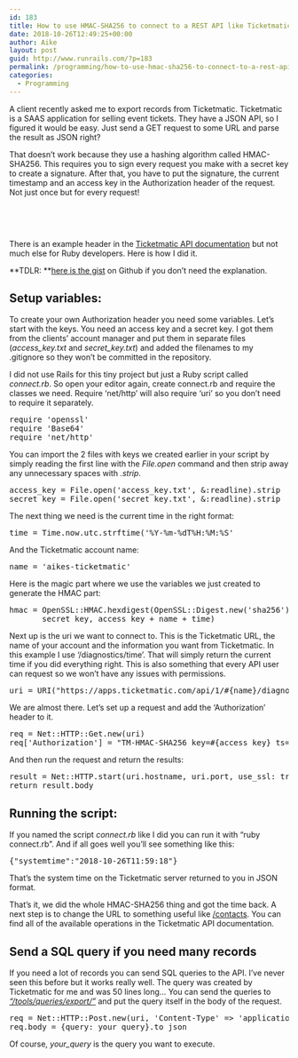```yaml
---
id: 183
title: How to use HMAC-SHA256 to connect to a REST API like Ticketmatic
date: 2018-10-26T12:49:25+00:00
author: Aike
layout: post
guid: http://www.runrails.com/?p=183
permalink: /programming/how-to-use-hmac-sha256-to-connect-to-a-rest-api-like-ticketmatic/
categories:
  - Programming
---
```

A client recently asked me to export records from Ticketmatic. Ticketmatic is a SAAS application for selling event tickets. They have a JSON API, so I figured it would be easy. Just send a GET request to some URL and parse the result as JSON right?

That doesn&#8217;t work because they use a hashing algorithm called HMAC-SHA256. This requires you to sign every request you make with a secret key to create a signature. After that, you have to put the signature, the current timestamp and an access key in the Authorization header of the request. Not just once but for every request!

&nbsp;

<!--more-->

&nbsp;

There is an example header in the [Ticketmatic API documentation](https://www.ticketmatic.com/docs/api/coreconcepts/authentication/) but not much else for Ruby developers. Here is how I did it.

**TDLR: **[here is the gist](https://gist.github.com/AikedeJongste/38e7e5059afd2352a7cc66fb6b691247) on Github if you don&#8217;t need the explanation.

## Setup variables:

To create your own Authorization header you need some variables. Let&#8217;s start with the keys. You need an access key and a secret key. I got them from the clients&#8217; account manager and put them in separate files (_access_key.txt_ and _secret_key.txt_) and added the filenames to my .gitignore so they won&#8217;t be committed in the repository.

I did not use Rails for this tiny project but just a Ruby script called _connect.rb_. So open your editor again, create connect.rb and require the classes we need. Require &#8216;net/http&#8217; will also require &#8216;uri&#8217; so you don&#8217;t need to require it separately.

<pre class="lang:ruby decode:true " title="connect.rb">require 'openssl'
require 'Base64'
require 'net/http'</pre>

You can import the 2 files with keys we created earlier in your script by simply reading the first line with the _File.open_ command and then strip away any unnecessary spaces with _.strip_.

<pre class="lang:default decode:true">access_key = File.open('access_key.txt', &:readline).strip
secret_key = File.open('secret_key.txt', &:readline).strip</pre>

The next thing we need is the current time in the right format:

<pre class="lang:default decode:true">time = Time.now.utc.strftime('%Y-%m-%dT%H:%M:%S'</pre>

And the Ticketmatic account name:

<pre class="lang:default decode:true ">name = 'aikes-ticketmatic'</pre>

Here is the magic part where we use the variables we just created to generate the HMAC part:

<pre class="lang:default decode:true ">hmac = OpenSSL::HMAC.hexdigest(OpenSSL::Digest.new('sha256'), 
       secret_key, access_key + name + time)</pre>

Next up is the uri we want to connect to. This is the Ticketmatic URL, the name of your account and the information you want from Ticketmatic. In this example I use &#8216;/diagnostics/time&#8217;. That will simply return the current time if you did everything right. This is also something that every API user can request so we won&#8217;t have any issues with permissions.

<pre class="lang:default decode:true">uri = URI("https://apps.ticketmatic.com/api/1/#{name}/diagnostics/time")
</pre>

We are almost there. Let&#8217;s set up a request and add the &#8216;Authorization&#8217; header to it.

<pre class="lang:default decode:true">req = Net::HTTP::Get.new(uri)
req['Authorization'] = "TM-HMAC-SHA256 key=#{access_key} ts=#{time} sign=#{hmac}"
</pre>

And then run the request and return the results:

<pre class="lang:default decode:true">result = Net::HTTP.start(uri.hostname, uri.port, use_ssl: true) { |http| http.request(req) }
return result.body</pre>

## Running the script:

If you named the script _connect.rb_ like I did you can run it with &#8220;ruby connect.rb&#8221;. And if all goes well you&#8217;ll see something like this:

<pre class="lang:js decode:true">{"systemtime":"2018-10-26T11:59:18"}</pre>

That&#8217;s the system time on the Ticketmatic server returned to you in JSON format.

That&#8217;s it, we did the whole HMAC-SHA256 thing and got the time back. A next step is to change the URL to something useful like [/contacts](https://www.ticketmatic.com/docs/api/contacts/getlist/). You can find all of the available operations in the Ticketmatic API documentation.

## Send a SQL query if you need many records

If you need a lot of records you can send SQL queries to the API. I&#8217;ve never seen this before but it works really well. The query was created by Ticketmatic for me and was 50 lines long&#8230; You can send the queries to [_&#8220;/tools/queries/export/&#8221;_](https://www.ticketmatic.com/docs/api/tools/export/) and put the query itself in the body of the request.

<pre class="lang:ruby decode:true">req = Net::HTTP::Post.new(uri, 'Content-Type' =&gt; 'application/json')
req.body = {query: your_query}.to_json</pre>

Of course, _your_query_ is the query you want to execute.

&nbsp;